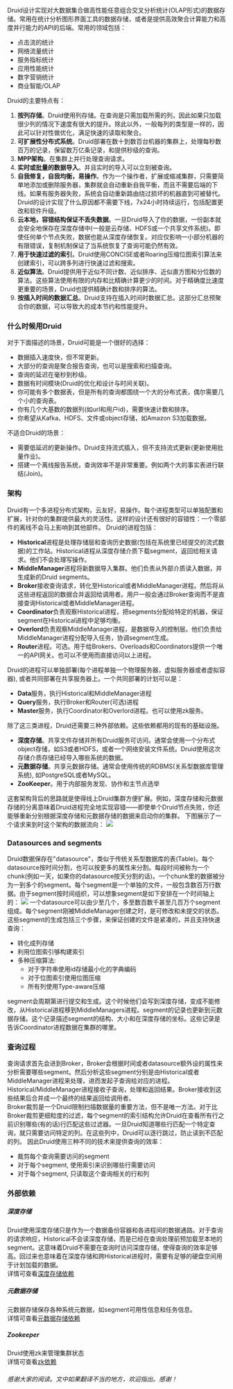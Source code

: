 Druid设计实现对大数据集合做高性能任意组合交叉分析统计(OLAP形式)的数据存储。常用在统计分析图形界面工具的数据存储，或者是提供高效聚合计算能力和高度并行能力的API的后端。常用的领域包括：
- 点击流的统计
- 网络流量统计
- 服务指标统计
- 应用性能统计
- 数字营销统计
- 商业智能/OLAP

Druid的主要特点有：
1. **按列存储**。Druid使用列存储。在查询是只需加载所需的列，因此如果只加载很少列的情况下速度有很大的提升。除此以外，一般每列的类型是一样的，因此可以针对性做优化，满足快速的读取和聚合。
2. **可扩展性分布式系统**。Druid部署在数十到数百台机器的集群上，处理每秒数百万的记录，保留数万亿条记录，和提供秒级的查询。
3. **MPP架构**。在集群上并行处理查询请求。
4. **实时或批量的数据导入**。并且实时的导入可以立刻被查询。
5. **自我修复，自我均衡，易操作**。作为一个操作者，扩展或缩减集群，只需要简单地添加或删除服务器，集群就会自动重新自我平衡，而且不需要后端的下线。如果有服务器失败，系统会自动重新路由绕过损坏的机器直到可被替代。Druid的设计实现了什么原因都不需要下线，7x24小时持续运行，包括配置更改和软件升级。
6. **云本地，容错结构保证不丢失数据**。一旦Druid导入了你的数据，一份副本就会安全地保存在深度存储中(一般是云存储、HDFS或一个共享文件系统)。即使任何单个节点失败，数据也能从深度存储恢复。对应仅影响一小部分机器的有限错误，复制机制保证了当系统恢复了查询可能仍然有效。
7. **用于快速过滤的索引**。Druid使用CONCISE或者Roaring压缩位图索引算法来创建索引，可以跨多列进行快速过滤和搜索。
8. **近似算法**。Druid提供用于近似不同计数、近似排序、近似直方图和分位数的算法。这些算法使用有限的内存和比精确计算更少的时间。对于精确度比速度更重要的场景，Druid也提供精确计数和排序的算法。
9. **按插入时间的数据汇总**。Druid支持在插入时间时数据汇总。这部分汇总预聚合你的数据，可以导致大的成本节约和性能提升。

### 什么时候用Druid
对于下面描述的场景，Druid可能是一个很好的选择：
- 数据插入速度快，但不常更新。
- 大部分的查询是聚合报告查询，也可以是搜索和扫描查询。
- 查询的延迟在毫秒到秒级。
- 数据有时间模块(Druid的优化和设计与时间关联)。
- 你可能有多个数据表，但是所有的查询都围绕一个大的分布式表，偶尔需要几个小的查询表。
- 你有几个大基数的数据列(如url和用户id)，需要快速计数和排序。
- 你希望从Kafka、HDFS、文件或object存储，如Amazon S3加载数据。

不适合Druid的场景：
- 需要低延迟的更新操作。Druid支持流式插入，但不支持流式更新(更新使用批量作业)。
- 搭建一个离线报告系统，查询效率不是非常重要。例如两个大的事实表进行联结(Join)。

### 架构
Druid有一个多进程分布式架构，云友好，易操作。每个进程类型可以单独配置和扩展，针对你的集群提供最大的灵活性。这样的设计还有很好的容错性：一个零部件的离线不会马上影响到其他部件。
Druid的进程包括：
- **Historical**进程是处理存储层和查询历史数据(包括在系统里已经提交的流式数据)的工作站。Historical进程从深度存储介质下载segment，返回给相关请求。他们不会处理写操作。
- **MiddleManager**进程将新数据导入集群。他们负责从外部介质读入数据，并生成新的Druid segments。
- **Broker**接收查询请求，转化至Historical或者MiddleManager进程。然后将从这些进程返回的数据合并返回给调用者。用户一般会通过Broker查询而不是直接查询Historical或者MiddleManager进程。
- **Coordinator**负责观察Historical进程，把segments分配给特定的机器，保证segment在Historical进程中足够均衡。
- **Overlord**负责观察MiddleManager进程，是数据导入的控制层。他们负责给MiddleManager进程分配导入任务，协调segment生成。
- **Router**进程。可选。用于给Brokers、Overloads和Coordinators提供一个唯一的API网关。也可以不使用而直接访问以上进程。

Druid的进程可以单独部署(每个进程单独一个物理服务器，虚拟服务器或者虚拟容器), 或者共同部署在共享服务器上。一个共同部署的计划可以是：
- **Data**服务，执行Historical和MiddleManager进程
- **Query**服务，执行Broker和Router(可选)进程
- **Master**服务，执行Coordinator和Overlord进程。也可以使用zk服务。

除了这三类进程，Druid还需要三种外部依赖。这些依赖都用的现有的基础设施。
- **深度存储**。共享文件存储并所有Druid服务可访问。通常会使用一个分布式object存储，如S3或者HDFS，或者一个网络安装文件系统。Druid使用这次存储介质存储已经导入哪些系统的数据。
- **元数据存储**。共享元数据存储。通常会使用传统的RDBMS(关系型数据库管理系统), 如PostgreSQL或者MySQL。
- **ZooKeeper**。用于内部服务发现、协作和主节点选举

这套架构背后的思路就是使得线上Druid集群方便扩展。例如，深度存储和元数据存储的分离意味着Druid进程完全地实现容错——即使单个Druid节点失败，你还能够重新分别根据深度存储和元数据存储的数据来启动你的集群。
下图展示了一个请求来到时这个架构的数据流向：
![](http://druid.io/docs/img/druid-architecture.png)

### Datasources and segments
Druid数据保存在"datasource"，类似于传统关系型数据库的表(Table)。每个datasource按时间分割，也可以按更多的属性来分割。每段时间被称为一个chunk(例如一天，如果你的datasource按天分割的话)。一个chunk里的数据被分为一到多个的segment。每个segment是一个单独的文件，一般包含数百万行数据。由于segment按时间组织，可以想象segment是如下安排在一个时间轴上的：
![](http://druid.io/docs/img/druid-timeline.png)
一个datasource可以由少至几个，多至数百数千甚至几百万个segment组成。每个segment刚被MiddleManager创建之时，是可修改和未提交的状态。这些segment的生成包括三个步骤，来保证创建的文件是紧凑的，并且支持快速查询：
- 转化成列存储
- 利用位图索引够构建索引
- 多种压缩算法:
  - 对于字符串使用id存储最小化的字典编码
  - 对于位图索引使用位图压缩
  - 所有列使用Type-aware压缩

segment会周期第进行提交和生成。这个时候他们会写到深度存储，变成不能修改，从Historical进程移到MiddleManagers进程。segment的记录也更新到元数据存储。这个记录描述segment的结构、大小和在深度存储的坐标。这些记录是告诉Coordinator进程数据在集群的哪里。

### 查询过程
查询请求首先会进到Broker，Broker会根据时间或者datasource额外设的属性来分析需要哪些segment。然后分析这些segment分别是由Historical或者MiddleManager进程来处理，进而发起子查询给对应的进程。Historical/MiddleManager进程接收子查询，处理和返回结果。Broker接收到这些结果后合并成一个最终的结果返回给调用者。  
Broker裁剪是一个Druid限制扫描数据量的重要方法，但不是唯一方法。对于比Broker裁剪更细粒度的过滤，每个segment的索引结构允许Druid在查看所有行之前识别哪些(有的话)行匹配这些过滤器。一旦Druid知道哪些行匹配一个特定查询，就只需要访问特定的列。在这些列中，Druid可以逐行跳过，防止读到不匹配的列。
因此Druid使用三种不同的技术来提供查询的效率：
- 裁剪每个查询需要访问的segment
- 对于每个segment, 使用索引来识别哪些行需要访问
- 对于每个segment, 只读取这个查询相关的行和列

### 外部依赖
##### 深度存储
Druid使用深度存储只是作为一个数据备份容器和各进程间的数据通路。对于查询的请求响应，Historical不会读深度存储，而是已经在查询处理前预加载至本地的segment。这意味着Druid不需要在查询时访问深度存储，使得查询的效率足够高。回过来也意味着在深度存储和跨Historical进程时，需要有足够的硬盘空间用于计划加载的数据。  
详情可查看[深度存储依赖](/TODO)
##### 元数据存储
元数据存储保存各种系统元数据，如segment可用性信息和任务信息。  
详情可查看[元数据存储依赖](/TODO)
##### Zookeeper
Druid使用zk来管理集群状态  
详情可查看[zk依赖](/TODO)

###### 感谢大家的阅读。文中如果翻译不当的地方，欢迎指出。感谢！

